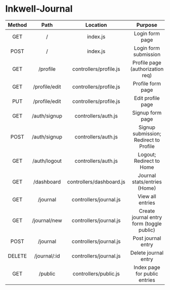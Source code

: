 # Inkwell-Journal

| Method |      Path     |         Location         |                  Purpose                  |
|:------:|:-------------:|:------------------------:|:-----------------------------------------:|
|   GET  |       /       |         index.js         |              Login form page              |
|  POST  |       /       |         index.js         |           Login form submission           |
|   GET  |    /profile   |  controllers/profile.js  |      Profile page (authorization req)     |
|   GET  | /profile/edit |  controllers/profile.js  |             Profile form page             |
|   PUT  | /profile/edit |  controllers/profile.js  |             Edit profile page             |
|   GET  |  /auth/signup |    controllers/auth.js   |              Signup form page             |
|  POST  |  /auth/signup |    controllers/auth.js   |   Signup submission; Redirect to Profile  |
|   GET  |  /auth/logout |    controllers/auth.js   |          Logout; Redirect to Home         |
|   GET  |   /dashboard  | controllers/dashboard.js |        Journal stats/entries (Home)       |
|   GET  |    /journal   |  controllers/journal.js  |              View all entries             |
|   GET  |  /journal/new |  controllers/journal.js  | Create journal entry form (toggle public) |
|  POST  |    /journal   |  controllers/journal.js  |             Post journal entry            |
| DELETE |  /journal/:id |  controllers/journal.js  |            Delete journal entry           |
|   GET  |    /public    |   controllers/public.js  |       Index page for public entries       |